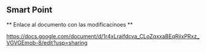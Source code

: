 ## Smart Point ##

** Enlace al documento con las modificacinoes **

https://docs.google.com/document/d/1r4xLraifdcva_CLoZqxxaBEqRjixPRxz_VGVGEmob-8/edit?usp=sharing
